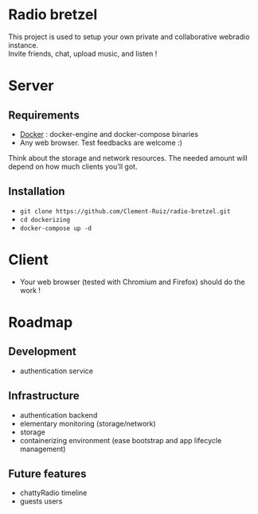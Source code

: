 # Radio bretzel

This project is used to setup your own private and collaborative webradio instance.  
Invite friends, chat, upload music, and listen !

# Server
## Requirements
* [Docker](https://www.docker.com/ "Docker Official Website") : docker-engine and docker-compose binaries
* Any web browser. Test feedbacks are welcome :)

Think about the storage and network resources. The needed amount will depend on how much clients you'll got.

## Installation

* `git clone https://github.com/Clement-Ruiz/radio-bretzel.git`
* `cd dockerizing`
* `docker-compose up -d`

# Client

* Your web browser (tested with Chromium and Firefox) should do the work ! 


# Roadmap
## Development
* authentication service

## Infrastructure
* authentication backend
* elementary monitoring (storage/network)
* storage
* containerizing environment (ease bootstrap and app lifecycle management)

## Future features
* chattyRadio timeline
* guests users
